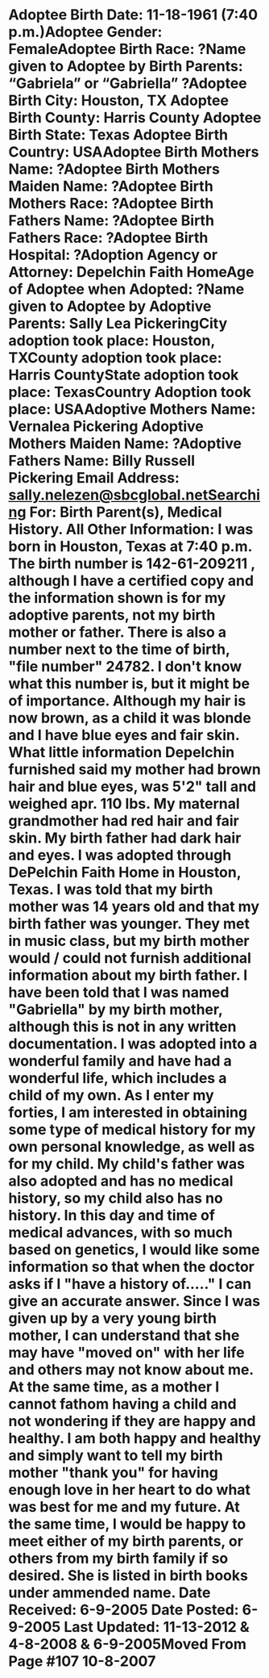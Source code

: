 # Adoptee Birth Date: 11-18-1961 (7:40 p.m.)Adoptee Gender: FemaleAdoptee Birth Race: ?Name given to Adoptee by Birth Parents: “Gabriela” or “Gabriella” ?Adoptee Birth City: Houston, TX Adoptee Birth County: Harris County Adoptee Birth State: Texas Adoptee Birth Country: USAAdoptee Birth Mothers Name: ?Adoptee Birth Mothers Maiden Name: ?Adoptee Birth Mothers Race: ?Adoptee Birth Fathers Name: ?Adoptee Birth Fathers Race: ?Adoptee Birth Hospital: ?Adoption Agency or Attorney: Depelchin Faith HomeAge of Adoptee when Adopted: ?Name given to Adoptee by Adoptive Parents: Sally Lea PickeringCity adoption took place: Houston, TXCounty adoption took place: Harris CountyState adoption took place: TexasCountry Adoption took place: USAAdoptive Mothers Name: Vernalea Pickering Adoptive Mothers Maiden Name: ?Adoptive Fathers Name: Billy Russell Pickering Email Address: sally.nelezen@sbcglobal.netSearching For: Birth Parent(s), Medical History. All Other Information: I was born in Houston, Texas at 7:40 p.m. The birth number is 142-61-209211 , although I have a certified copy and the information shown is for my adoptive parents, not my birth mother or father. There is also a number next to the time of birth, "file number" 24782. I don't know what this number is, but it might be of importance. Although my hair is now brown, as a child it was blonde and I have blue eyes and fair skin. What little information Depelchin furnished said my mother had brown hair and blue eyes, was 5'2" tall and weighed apr. 110 lbs. My maternal grandmother had red hair and fair skin. My birth father had dark hair and eyes. I was adopted through DePelchin Faith Home in Houston, Texas. I was told that my birth mother was 14 years old and that my birth father was younger. They met in music class, but my birth mother would / could not furnish additional information about my birth father. I have been told that I was named "Gabriella" by my birth mother, although this is not in any written documentation. I was adopted into a wonderful family and have had a wonderful life, which includes a child of my own. As I enter my forties, I am interested in obtaining some type of medical history for my own personal knowledge, as well as for my child. My child's father was also adopted and has no medical history, so my child also has no history. In this day and time of medical advances, with so much based on genetics, I would like some information so that when the doctor asks if I "have a history of....." I can give an accurate answer. Since I was given up by a very young birth mother, I can understand that she may have "moved on" with her life and others may not know about me. At the same time, as a mother I cannot fathom having a child and not wondering if they are happy and healthy. I am both happy and healthy and simply want to tell my birth mother "thank you" for having enough love in her heart to do what was best for me and my future. At the same time, I would be happy to meet either of my birth parents, or others from my birth family if so desired. She is listed in birth books under ammended name. Date Received: 6-9-2005 Date Posted: 6-9-2005 Last Updated: 11-13-2012 & 4-8-2008 & 6-9-2005Moved From Page #107 10-8-2007